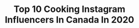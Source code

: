 ---
title: Top 10 Cooking Instagram Influencers In Canada In 2020
description: >-
  Find top cooking Instagram influencers in Canada in 2020. Most popular hashtags: #breakfast #dessert #longweekend #chickenwings.
platform: Instagram
profiles:
  - username: "itsmarshallw"
    fullname: >-
      Marshall Williams
    location: "Canada"
    followers: 128828
    engagement: 384
    commentsToLikes: 0.019688
    id: ck0ueabybkyjh0i198w3b8fc6
    verified: true
    hashtags: "#learndedscholar, #sadness, #whenhopecalls, #uluwatu"
  - username: "marieelysenantel"
    fullname: >-
      🌸 M A R I E - E L Y S E
    location: "Canada"
    followers: 8799
    engagement: 680
    commentsToLikes: 0.028733
    id: ck5zxfz077y2c0i14r15xifyb
    verified: false
    hashtags: "#cabincrew, #catsofinstagram, #thankyou, #kingboots"
  - username: "parezou"
    fullname: >-
      Arezou Pourghavami
    location: "Canada"
    followers: 162076
    engagement: 573
    commentsToLikes: 0.081562
    id: ck13cnele17n30i19u7gyb04o
    verified: false
    hashtags: "#happyvalentinesday, #stayhome, #stayhomestaysafe, #happyanniversary"
  - username: "foodess"
    fullname: >-
      Jennifer Pallian, BSc RD
    location: "Canada"
    followers: 39743
    engagement: 426
    commentsToLikes: 0.125404
    id: ck15tkho5ije60i19s9uqi0k1
    verified: true
    hashtags: "#easyvegetarian, #zerowaste, #cakestagram, #easyrecipe"
  - username: "flourandspiceblog"
    fullname: >-
      Sarah Mir
    location: "Canada"
    followers: 24753
    engagement: 297
    commentsToLikes: 0.282554
    id: ck9wghlottg6d0j78eu282z11
    verified: false
    hashtags: "#sponsored, #f52gram, #butteroverbae, #chicken"
  - username: "vsevsad"
    fullname: >-
      Sasha Cookingtime
    location: "Canada"
    followers: 40510
    engagement: 564
    commentsToLikes: 0.027530
    id: ck14iitlefmc30i19axnect4a
    verified: false
    hashtags: "#ikeacanada, #ikea, #ikeameatballs"
  - username: "graciecarroll"
    fullname: >-
      Gracie Carroll
    location: "Canada"
    followers: 20948
    engagement: 170
    commentsToLikes: 0.223272
    id: ck5c6edw659kz0i115m3ki1ab
    verified: false
    hashtags: "#giftideas, #supportlocal, #forsythia, #postpartum"
  - username: "laurenslist"
    fullname: >-
      Lauren Yavor
    location: "Canada"
    followers: 30976
    engagement: 206
    commentsToLikes: 0.042301
    id: ck5hfbs6iwqsq0i111jbsa28a
    verified: false
    hashtags: "#caughtontape, #miraclegel, #challahbread, #falsieslashlift"
  - username: "thelemonapron"
    fullname: >-
      Jennifer Emilson 🍋| Food
    location: "Canada"
    followers: 79716
    engagement: 211
    commentsToLikes: 0.146455
    id: ck0w6cat57wjg0i196mvioldi
    verified: false
    hashtags: "#whereisspring, #cubanmojo, #bombsquad, #wildgarlic"
  - username: "vijayaselvaraju"
    fullname: >-
      Vijaya Selvaraju
    location: "Canada"
    followers: 34517
    engagement: 213
    commentsToLikes: 0.032252
    id: ck9wd121ndkvg0j78p9qtgniv
    verified: false
    hashtags: "#onionpakora, #pineapple, #friedchicken, #barbecuesauce"
---